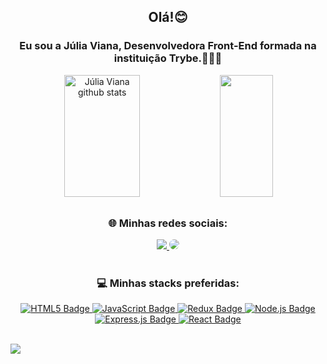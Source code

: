 <h2 align="center"> Olá!😊</h3>


<h3 align="center"> Eu sou a Júlia Viana, Desenvolvedora Front-End formada na instituição Trybe.👩🏾‍💻</h3>

<div align="center">  
  <img width="49%" height="195px" src="https://github-readme-stats.vercel.app/api?username=juliav05&show_icons=true&count_private=true&hide_border=true&title_color=ff91a4&icon_color=ff91a4&text_color=c9d1d9&bg_color=0d1117" alt="Júlia Viana github stats" /> 
  <img width="41%" height="195px" src="https://github-readme-stats.vercel.app/api/top-langs/?username=juliav05&layout=compact&hide_border=true&title_color=ff91a4&text_color=ff91a4&bg_color=0d1117" />
</div>

## <h3 align="center"> 🌐 Minhas redes sociais:</h3>

 <div align="center">
 <a href="https://www.instagram.com/jullia_viana/">
  <img src="https://img.shields.io/badge/-Instagram-%23E4405F?style=for-the-badge&logo=instagram&logoColor=white"</a>
<a href="https://www.linkedin.com/in/julia-viana05/">
  <img src="https://img.shields.io/badge/-LinkedIn-%230077B5?style=for-the-badge&logo=linkedin&logoColor=white" style="border-radius: 30px" target="_blank">
 </a>
</div>

 # <h3 align="center">💻 Minhas stacks preferidas:</h3>
 <div align="center">
     <a href="https://www.w3.org/html/" target="_blank">
         <img src="https://img.shields.io/badge/html5-%23E34F26.svg?style=flat&logo=html5&logoColor=white" alt="HTML5 Badge">
    </a>
     <a href="https://developer.mozilla.org/en-US/docs/Web/JavaScript" target="_blank">
         <img src="https://img.shields.io/badge/javascript-%23323330.svg?style=flat&logo=javascript&logoColor=%23F7DF1E" alt="JavaScript Badge">
    </a>
     <a href="https://redux.js.org/" target="_blank">
          <img src="https://img.shields.io/badge/redux-%23593d88.svg?style=flat&logo=redux&logoColor=white" alt="Redux Badge">
     </a>
      <a href="https://nodejs.org/" target="_blank">
           <img src="https://img.shields.io/badge/node.js-6DA55F?style=flat&logo=node.js&logoColor=white" alt="Node.js Badge">
     </a>
       <a href="https://expressjs.com/" target="_blank">
           <img src="https://img.shields.io/badge/express.js-%23404d59.svg?style=flat&logo=express&logoColor=%2361DAFB" alt="Express.js Badge">
      </a>
       <a href="https://reactjs.org/" target="_blank">
           <img src="https://img.shields.io/badge/react-%2320232a.svg?style=flat&logo=react&logoColor=%2361DAFB" alt="React Badge">
     </a>
    </div>

<br>


[![](https://visitcount.itsvg.in/api?id=JuliaV05&icon=0&color=0)](https://visitcount.itsvg.in)

<!-- Proudly created with GPRM ( https://gprm.itsvg.in ) -->
